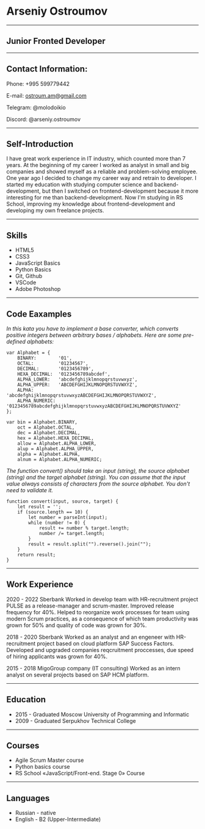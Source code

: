 # Arseniy Ostroumov
-----
## Junior Fronted Developer
-----
## Contact Information:

Phone: +995 599779442

E-mail: ostroum.am@gmail.com

Telegram: @molodoikio

Discord: @arseniy.ostroumov

-----
## Self-Introduction

I have great work experience in IT industry, which counted more than 7 years. At the beginning of my career I worked as analyst in small and big companies and showed myself as a reliable and problem-solving employee. One year ago I decided to change my career way and retrain to developer. I started my education with studying computer science and backend-development, but then I switched on frontend-development because it more interesting for me than backend-development. Now I'm studying in RS School, improving my knowledge about frontend-development and developing my own freelance projects.

-----
## Skills
* HTML5
* CSS3
* JavaScript Basics
* Python Basics
* Git, Github
* VSCode
* Adobe Photoshop
-----
## Code Eaxamples
*In this kata you have to implement a base converter, which converts positive integers between arbitrary bases / alphabets. Here are some pre-defined alphabets:*
```
var Alphabet = {
    BINARY:        '01',
    OCTAL:         '01234567',
    DECIMAL:       '0123456789',
    HEXA_DECIMAL:  '0123456789abcdef',
    ALPHA_LOWER:   'abcdefghijklmnopqrstuvwxyz',
    ALPHA_UPPER:   'ABCDEFGHIJKLMNOPQRSTUVWXYZ',
    ALPHA:         'abcdefghijklmnopqrstuvwxyzABCDEFGHIJKLMNOPQRSTUVWXYZ',
    ALPHA_NUMERIC: '0123456789abcdefghijklmnopqrstuvwxyzABCDEFGHIJKLMNOPQRSTUVWXYZ'
};

var bin = Alphabet.BINARY, 
    oct = Alphabet.OCTAL, 
    dec = Alphabet.DECIMAL, 
    hex = Alphabet.HEXA_DECIMAL,
    allow = Alphabet.ALPHA_LOWER, 
    alup = Alphabet.ALPHA_UPPER, 
    alpha = Alphabet.ALPHA, 
    alnum = Alphabet.ALPHA_NUMERIC;
```
*The function convert() should take an input (string), the source alphabet (string) and the target alphabet (string). You can assume that the input value always consists of characters from the source alphabet. You don't need to validate it.*
```
function convert(input, source, target) {
    let result = '';
    if (source.length == 10) {
        let number = parseInt(input);
        while (number != 0) {
            result += number % target.length;
            number /= target.length;
        }
        result = result.split("").reverse().join("");
    }
    return result;
}
```
-----
## Work Experience
2020 - 2022 Sberbank
Worked in develop team with HR-recruitment project PULSE as a release-manager and scrum-master. Improved release frequency for 40%. Helped to reorganize work processes for team using modern Scrum practices, as a consequence of which team productivity was grown for 50% and quality of code was grown for 30%.

2018 - 2020 Sberbank
Worked as an analyst and an engeneer with HR-recruitment project based on cloud platform SAP Success Factors. Developed and upgraded companies reqcruitment proccesses, due speed of hiring applicants was grown for 40%.

2015 - 2018 MigoGroup company (IT consulting)
Worked as an intern analyst on several projects based on SAP HCM platform.

-----
## Education
* 2015 - Graduated Moscow University of Programming and Informatic
* 2009 - Graduated Serpukhov Technical College
-----
## Courses
* Agile Scrum Master course
* Python basics course
* RS School «JavaScript/Front-end. Stage 0» Course
-----
## Languages
* Russian - native
* English - B2 (Upper-Intermediate)
